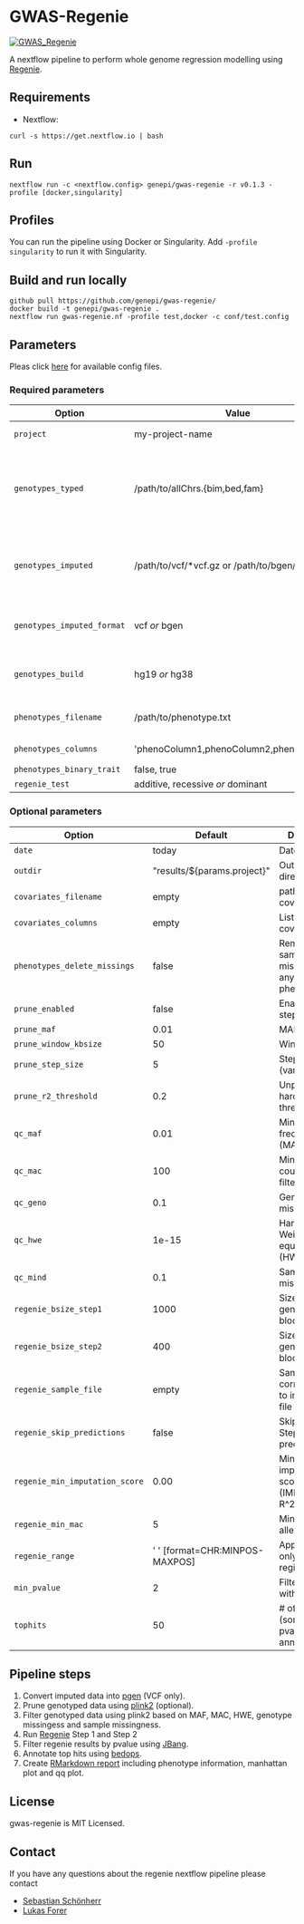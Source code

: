 # GWAS-Regenie

[![GWAS_Regenie](https://github.com/genepi/gwas-regenie/actions/workflows/ci-tests.yml/badge.svg)](https://github.com/genepi/gwas-regenie/actions/workflows/ci-tests.yml)

A nextflow pipeline to perform whole genome regression modelling using [Regenie](https://github.com/rgcgithub/regenie).

## Requirements

- Nextflow:

```
curl -s https://get.nextflow.io | bash
```

## Run
 
```
nextflow run -c <nextflow.config> genepi/gwas-regenie -r v0.1.3 -profile [docker,singularity]
```

## Profiles 
You can run the pipeline using Docker or Singularity. Add ` -profile singularity ` to run it with Singularity. 

## Build and run locally

```
github pull https://github.com/genepi/gwas-regenie/
docker build -t genepi/gwas-regenie .
nextflow run gwas-regenie.nf -profile test,docker -c conf/test.config
```

## Parameters
Pleas click [here](tests) for available config files. 

### Required parameters


| Option        | Value          | Description  |
| ------------- |-----------------| -------------| 
| `project`     | my-project-name | Name of the project | 
| `genotypes_typed`     |  /path/to/allChrs.{bim,bed,fam} | Path to the array genotypes (single merged file in plink format).  |
| `genotypes_imputed`     |  /path/to/vcf/\*vcf.gz or /path/to/bgen/\*bgen | Path to imputed genotypes in VCF or BGEN format) |
| `genotypes_imputed_format `     | vcf *or* bgen | Input file format of imputed genotypes   | 
| `genotypes_build`     | hg19 *or* hg38 | Imputed genotypes build format | 
| `phenotypes_filename `     | /path/to/phenotype.txt | Path to phenotype file | 
| `phenotypes_columns`     | 'phenoColumn1,phenoColumn2,phenoColumn3' | List of phenotypes | 
| `phenotypes_binary_trait`     | false, true | Binary trait? | 
| `regenie_test`     | additive, recessive *or* dominant |  Define test | 

### Optional parameters

| Option        |Default          | Description |
| ------------- |-----------------| -------------| 
| `date`     | today | Date in report |  
| `outdir`     | "results/${params.project}" | Output directory   
| `covariates_filename`     |  empty | path to covariates file | 
| `covariates_columns`     | empty | List of covariates |  
| `phenotypes_delete_missings`     | false | Removing samples with missing data at any of the phenotypes | 
| `prune_enabled`     | false | Enable pruning step | 
| `prune_maf`     | 0.01 | MAF filter | 
| `prune_window_kbsize`     |  50 | Window size |
| `prune_step_size`     |   5 | Step size (variant ct) |
| `prune_r2_threshold`     |   0.2 | Unphased hardcall R2 threshold|
| `qc_maf`     |   0.01 | Minor allele frequency (MAF) filter | 
| `qc_mac`     |  100 | Minor allele count (MAC) filter |  
| `qc_geno`     | 0.1 | Genotype missingess |  
| `qc_hwe`     | 1e-15 | Hardy-Weinberg equilibrium (HWE) filter |  
| `qc_mind`     | 0.1 | Sample missigness |  
| `regenie_bsize_step1`     | 1000 | Size of the genotype blocks |  
| `regenie_bsize_step2`     | 400 | Size of the genotype blocks |  
| `regenie_sample_file`     |  empty | Sample file corresponding to input BGEN file | 
| `regenie_skip_predictions`     | false | Skip Regenie Step 1 predictions |  
| `regenie_min_imputation_score`     |  0.00 | Minimum imputation info score (IMPUTE/MACH R^2)  | 
| `regenie_min_mac`     |  5 | Minimum minor allele count  | 
| `regenie_range`     |  ' ' [format=CHR:MINPOS-MAXPOS] | Apply Regenie only on specify region | 
| `min_pvalue`     |   2 | Filter results with logp10 < 2 |
| `tophits`     |   50 | # of tophits (sorted by pvalue) with annotation |


## Pipeline steps

1) Convert imputed data into [pgen](https://github.com/chrchang/plink-ng/blob/master/pgen_spec/pgen_spec.pdf) (VCF only).
2) Prune genotyped data using [plink2](https://www.cog-genomics.org/plink/2.0/) (optional).
3) Filter genotyped data using plink2 based on MAF, MAC, HWE, genotype missingess and sample missingness. 
4) Run [Regenie](https://github.com/rgcgithub/regenie) Step 1 and Step 2
5) Filter regenie results  by pvalue using [JBang](https://github.com/jbangdev/jbang).
6) Annotate top hits using [bedops](https://bedops.readthedocs.io/en/latest/).
7) Create [RMarkdown report](https://rmarkdown.rstudio.com/) including phenotype information, manhattan plot and qq plot.

## License
gwas-regenie is MIT Licensed.

## Contact
If you have any questions about the regenie nextflow pipeline please contact
* [Sebastian Schönherr](mailto:sebastian.schoenherr@i-med.ac.at)
* [Lukas Forer](mailto:lukas.forer@i-med.ac.at)

